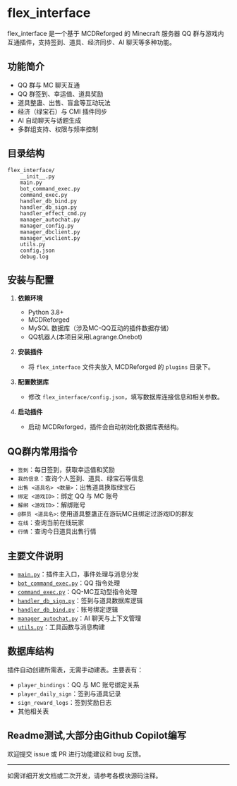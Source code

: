 
# flex_interface

flex_interface 是一个基于 MCDReforged 的 Minecraft 服务器 QQ 群与游戏内互通插件，支持签到、道具、经济同步、AI 聊天等多种功能。

## 功能简介

- QQ 群与 MC 聊天互通
- QQ 群签到、幸运值、道具奖励
- 道具整蛊、出售、盲盒等互动玩法
- 经济（绿宝石）与 CMI 插件同步
- AI 自动聊天与话题生成
- 多群组支持、权限与频率控制

## 目录结构

```
flex_interface/
    __init__.py
    main.py
    bot_command_exec.py
    command_exec.py
    handler_db_bind.py
    handler_db_sign.py
    handler_effect_cmd.py
    manager_autochat.py
    manager_config.py
    manager_dbclient.py
    manager_wsclient.py
    utils.py
    config.json
    debug.log
```

## 安装与配置

1. **依赖环境**
   - Python 3.8+
   - MCDReforged
   - MySQL 数据库（涉及MC-QQ互动的插件数据存储）
   - QQ机器人(本项目采用Lagrange.Onebot)

2. **安装插件**
   - 将 `flex_interface` 文件夹放入 MCDReforged 的 `plugins` 目录下。

3. **配置数据库**
   - 修改 `flex_interface/config.json`，填写数据库连接信息和相关参数。

4. **启动插件**
   - 启动 MCDReforged，插件会自动初始化数据库表结构。

## QQ群内常用指令

- `签到`：每日签到，获取幸运值和奖励
- `我的信息`：查询个人签到、道具、绿宝石等信息
- `出售 <道具名> <数量>`：出售道具换取绿宝石
- `绑定 <游戏ID>`：绑定 QQ 与 MC 账号
- `解绑 <游戏ID>`：解绑账号
- `@群员 <道具名>`: 使用道具整蛊正在游玩MC且绑定过游戏ID的群友
- `在线`：查询当前在线玩家
- `行情`：查询今日道具出售行情

## 主要文件说明

- [`main.py`](flex_interface/main.py)：插件主入口，事件处理与消息分发
- [`bot_command_exec.py`](flex_interface/bot_command_exec.py)：QQ 指令处理
- [`command_exec.py`](flex_interface/command_exec.py)：QQ-MC互动型指令处理
- [`handler_db_sign.py`](flex_interface/handler_db_sign.py)：签到与道具数据库逻辑
- [`handler_db_bind.py`](flex_interface/handler_db_bind.py)：账号绑定逻辑
- [`manager_autochat.py`](flex_interface/manager_autochat.py)：AI 聊天与上下文管理
- [`utils.py`](flex_interface/utils.py)：工具函数与消息构建

## 数据库结构

插件自动创建所需表，无需手动建表。主要表有：

- `player_bindings`：QQ 与 MC 账号绑定关系
- `player_daily_sign`：签到与道具记录
- `sign_reward_logs`：签到奖励日志
- 其他相关表

## Readme测试,大部分由Github Copilot编写

欢迎提交 issue 或 PR 进行功能建议和 bug 反馈。

---

如需详细开发文档或二次开发，请参考各模块源码注释。